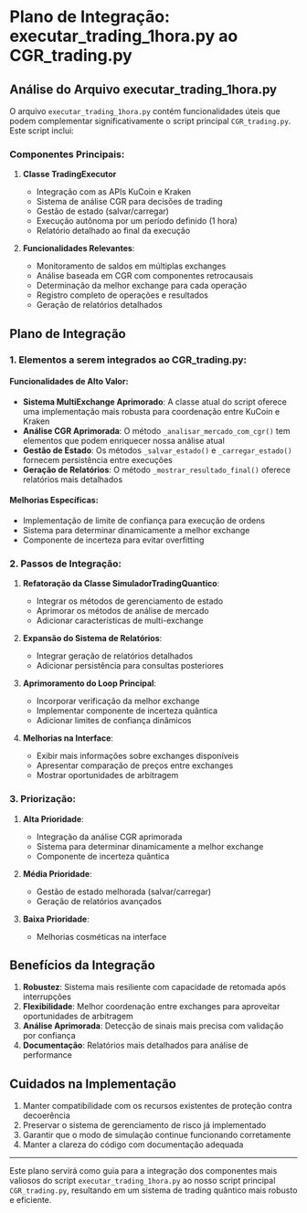 # Plano de Integração: executar_trading_1hora.py ao CGR_trading.py

## Análise do Arquivo executar_trading_1hora.py

O arquivo `executar_trading_1hora.py` contém funcionalidades úteis que podem complementar significativamente o script principal `CGR_trading.py`. Este script inclui:

### Componentes Principais:

1. **Classe TradingExecutor**
   - Integração com as APIs KuCoin e Kraken
   - Sistema de análise CGR para decisões de trading
   - Gestão de estado (salvar/carregar)
   - Execução autônoma por um período definido (1 hora)
   - Relatório detalhado ao final da execução

2. **Funcionalidades Relevantes**:
   - Monitoramento de saldos em múltiplas exchanges
   - Análise baseada em CGR com componentes retrocausais
   - Determinação da melhor exchange para cada operação
   - Registro completo de operações e resultados
   - Geração de relatórios detalhados

## Plano de Integração

### 1. Elementos a serem integrados ao CGR_trading.py:

#### Funcionalidades de Alto Valor:
- **Sistema MultiExchange Aprimorado**: A classe atual do script oferece uma implementação mais robusta para coordenação entre KuCoin e Kraken
- **Análise CGR Aprimorada**: O método `_analisar_mercado_com_cgr()` tem elementos que podem enriquecer nossa análise atual
- **Gestão de Estado**: Os métodos `_salvar_estado()` e `_carregar_estado()` fornecem persistência entre execuções
- **Geração de Relatórios**: O método `_mostrar_resultado_final()` oferece relatórios mais detalhados

#### Melhorias Específicas:
- Implementação de limite de confiança para execução de ordens
- Sistema para determinar dinamicamente a melhor exchange
- Componente de incerteza para evitar overfitting

### 2. Passos de Integração:

1. **Refatoração da Classe SimuladorTradingQuantico**:
   - Integrar os métodos de gerenciamento de estado
   - Aprimorar os métodos de análise de mercado
   - Adicionar características de multi-exchange

2. **Expansão do Sistema de Relatórios**:
   - Integrar geração de relatórios detalhados
   - Adicionar persistência para consultas posteriores

3. **Aprimoramento do Loop Principal**:
   - Incorporar verificação da melhor exchange
   - Implementar componente de incerteza quântica
   - Adicionar limites de confiança dinâmicos

4. **Melhorias na Interface**:
   - Exibir mais informações sobre exchanges disponíveis
   - Apresentar comparação de preços entre exchanges
   - Mostrar oportunidades de arbitragem

### 3. Priorização:

1. **Alta Prioridade**:
   - Integração da análise CGR aprimorada
   - Sistema para determinar dinamicamente a melhor exchange
   - Componente de incerteza quântica

2. **Média Prioridade**:
   - Gestão de estado melhorada (salvar/carregar)
   - Geração de relatórios avançados

3. **Baixa Prioridade**:
   - Melhorias cosméticas na interface

## Benefícios da Integração

1. **Robustez**: Sistema mais resiliente com capacidade de retomada após interrupções
2. **Flexibilidade**: Melhor coordenação entre exchanges para aproveitar oportunidades de arbitragem
3. **Análise Aprimorada**: Detecção de sinais mais precisa com validação por confiança
4. **Documentação**: Relatórios mais detalhados para análise de performance

## Cuidados na Implementação

1. Manter compatibilidade com os recursos existentes de proteção contra decoerência
2. Preservar o sistema de gerenciamento de risco já implementado
3. Garantir que o modo de simulação continue funcionando corretamente
4. Manter a clareza do código com documentação adequada

---

Este plano servirá como guia para a integração dos componentes mais valiosos do script `executar_trading_1hora.py` ao nosso script principal `CGR_trading.py`, resultando em um sistema de trading quântico mais robusto e eficiente.
